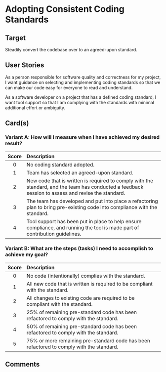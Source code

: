 # Adopting Consistent Coding Standards

## Target

Steadily convert the codebase over to an agreed-upon standard.

## User Stories

As a person responsible for software quality and correctness for my project, I want guidance on selecting and implementing coding standards so that we can make our code easy for everyone to read and understand.

As a software developer on a project that has a defined coding standard, I want tool support so that I am complying with the standards with minimal additional effort or ambiguity.

## Card(s)

### Variant A: How will I measure when I have achieved my desired result?
| Score         | Description |
| :-------------: | :------------- |
| 0 | No coding standard adopted. |
| 1 | Team has selected an agreed-upon standard.      |
| 2 | New code that is written is required to comply with the standard, and the team has conducted a feedback session to assess and revise the standard.      |
| 3 | The team has developed and put into place a refactoring plan to bring pre-existing code into compliance with the standard.      |
| 4 | Tool support has been put in place to help ensure compliance, and running the tool is made part of contribution guidelines.     |

### Variant B: What are the steps (tasks) I need to accomplish to achieve my goal?
| Score         | Description |
| :-------------: | :------------- |
| 0 | No code (intentionally) complies with the standard. |
| 1 | All new code that is written is required to be compliant with the standard.      |
| 2 | All changes to existing code are required to be compliant with the standard.      |
| 3 | 25% of remaining pre-standard code has been refactored to comply with the standard.      |
| 4 | 50% of remaining pre-standard code has been refactored to comply with the standard.     |
| 5 | 75% or more remaining pre-standard code has been refactored to comply with the standard. |

## Comments
